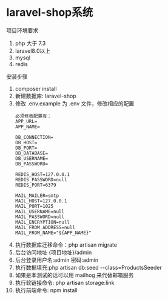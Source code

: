# laravel-shop系统

项目环境要求
 1. php 大于 7.3
 2. laravel8.0以上
 3. mysql
 4. redis

安装步骤
 1. composer install
 2. 新建数据库: laravel-shop
 3. 修改 .env.example 为 .env 文件，修改相应的配置
    ````
    必须修改配置有：
    APP_URL=
    APP_NAME=
    
    DB_CONNECTION=
    DB_HOST=
    DB_PORT=
    DB_DATABASE=
    DB_USERNAME=
    DB_PASSWORD=
    
    REDIS_HOST=127.0.0.1
    REDIS_PASSWORD=null
    REDIS_PORT=6379
    
    MAIL_MAILER=smtp
    MAIL_HOST=127.0.0.1
    MAIL_PORT=1025
    MAIL_USERNAME=null
    MAIL_PASSWORD=null
    MAIL_ENCRYPTION=null
    MAIL_FROM_ADDRESS=null
    MAIL_FROM_NAME="${APP_NAME}"
    ````
 4. 执行数据库迁移命令：php artisan migrate
 5. 后台访问地址 {项目地址}/admin
 6. 后台登录用户名:admin 密码:admin
 7. 执行数据填充:php artisan db:seed --class=ProductsSeeder
 8. 如果是本测试的话可以用 mailhog 来代替邮箱服务
 9. 执行软链接命令: php artisan storage:link
 10. 执行前端命令: npm install
